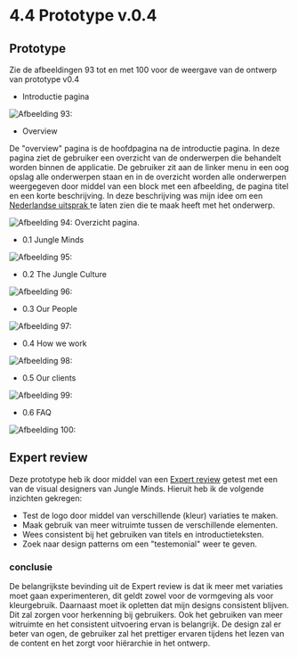# 4.4 Prototype v.0.4

## Prototype



Zie de afbeeldingen 93 tot en met 100 voor de weergave van de ontwerp van prototype v0.4

* Introductie pagina 

![Afbeelding 93: ](../.gitbook/assets/home%20%282%29.jpg)

* Overview 

De "overview" pagina is de hoofdpagina na de introductie pagina. In deze pagina ziet de gebruiker een overzicht van de onderwerpen die behandelt worden binnen de applicatie. De gebruiker zit aan de linker menu in een oog opslag alle onderwerpen staan en in de overzicht worden alle onderwerpen weergegeven door middel van een block met een afbeelding, de pagina titel en een korte beschrijving. In deze beschrijving was mijn idee om een [Nederlandse uitsprak ](4.2-identiteit-and-merkbeleving.md#nederlandse-uitspraken)te laten zien die te maak heeft met het onderwerp. 

![Afbeelding 94: Overzicht pagina. ](../.gitbook/assets/overview.jpg)

* 0.1 Jungle Minds

![Afbeelding 95: ](../.gitbook/assets/0.1-jungle-minds.jpg)

* 0.2 The Jungle Culture

![Afbeelding 96: ](../.gitbook/assets/0.2-the-jungle-culture-copy%20%282%29.jpg)

* 0.3 Our People

![Afbeelding 97: ](../.gitbook/assets/0.3-our-people-copy%20%283%29.jpg)

* 0.4 How we work

![Afbeelding 98: ](../.gitbook/assets/0.4-how-we-work.jpg)

* 0.5 Our clients

![Afbeelding 99: ](../.gitbook/assets/0.5-our-clients-copy%20%281%29.jpg)

* 0.6 FAQ

![Afbeelding 100: ](../.gitbook/assets/0.6-faq-copy%20%282%29.jpg)

## Expert review

Deze prototype heb ik door middel van een [Expert review](../6.5-prototype-tests/6.5.3-expert-review-v0.4.md) getest met een van de visual designers van Jungle Minds. Hieruit heb ik de volgende inzichten gekregen:

* Test de logo door middel van verschillende \(kleur\) variaties te maken.
* Maak gebruik van meer witruimte tussen de verschillende elementen.
* Wees consistent bij het gebruiken van titels en introductieteksten.
* Zoek naar design patterns om een "testemonial" weer te geven. 

### conclusie

De belangrijkste bevinding uit de Expert review is dat ik meer met variaties moet gaan experimenteren, dit geldt zowel voor de vormgeving als voor kleurgebruik. Daarnaast moet ik opletten dat mijn designs consistent blijven. Dit zal zorgen voor herkenning bij gebruikers. Ook het gebruiken van meer witruimte en het consistent uitvoering ervan is belangrijk. De design zal er beter van ogen, de gebruiker zal het prettiger ervaren tijdens het lezen van de content en het zorgt voor hiërarchie in het ontwerp.

